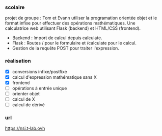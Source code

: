 ### scolaire
projet de groupe : Tom et Evann
utiliser la programation orientée objet et le format infixe pour effectuer des opérations mathématiques.
Une calculatrice web utilisant Flask (backend) et HTML/CSS (frontend).
- Backend : Import de calcul depuis calculate.
- Flask : Routes / pour le formulaire et /calculate pour le calcul.
- Gestion de la requête POST pour traiter l'expression.
### réalisation
- [x] conversions infixe/postfixe
- [x] calcul d'expression mathématique sans X
- [x] frontend
- [ ] opérations à entrée unique
- [ ] orienter objet
- [ ] calcul de X
- [ ] calcul de dérivé
### url 
https://nsi.t-lab.ovh
